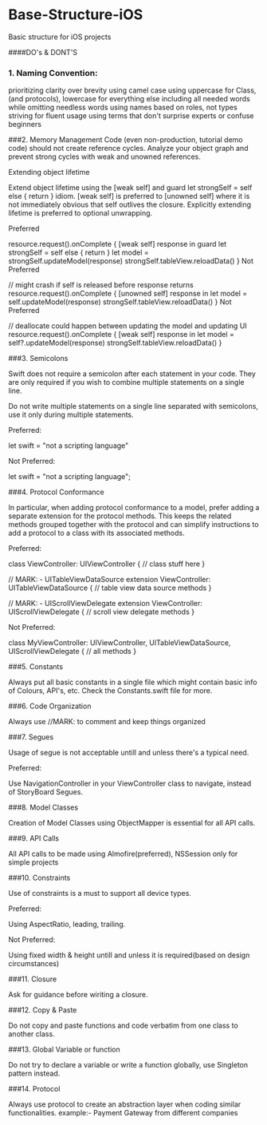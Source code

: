 # Base-Structure-iOS
Basic structure for iOS projects

####DO's & DONT'S    

### 1. Naming Convention:
prioritizing clarity over brevity
using camel case 
using uppercase for Class, (and protocols), lowercase for everything else
including all needed words while omitting needless words
using names based on roles, not types
striving for fluent usage
using terms that don't surprise experts or confuse beginners

###2. Memory Management
Code (even non-production, tutorial demo code) should not create reference cycles. Analyze your object graph and prevent strong cycles with weak and unowned references.

Extending object lifetime

Extend object lifetime using the [weak self] and guard let strongSelf = self else { return } idiom. [weak self] is preferred to [unowned self] where it is not immediately obvious that self outlives the closure. Explicitly extending lifetime is preferred to optional unwrapping.

Preferred

resource.request().onComplete { [weak self] response in
guard let strongSelf = self else {
return
}
let model = strongSelf.updateModel(response)
strongSelf.tableView.reloadData()
}
Not Preferred

// might crash if self is released before response returns
resource.request().onComplete { [unowned self] response in
let model = self.updateModel(response)
strongSelf.tableView.reloadData()
}
Not Preferred

// deallocate could happen between updating the model and updating UI
resource.request().onComplete { [weak self] response in
let model = self?.updateModel(response)
strongSelf.tableView.reloadData()
}

###3. Semicolons

Swift does not require a semicolon after each statement in your code. They are only required if you wish to combine multiple statements on a single line.

Do not write multiple statements on a single line separated with semicolons, use it only during multiple statements.

Preferred:

let swift = "not a scripting language"

Not Preferred:

let swift = "not a scripting language";

###4. Protocol Conformance

In particular, when adding protocol conformance to a model, prefer adding a separate extension for the protocol methods. This keeps the related methods grouped together with the protocol and can simplify instructions to add a protocol to a class with its associated methods.

Preferred:

class ViewController: UIViewController {
// class stuff here
}

// MARK: - UITableViewDataSource
extension ViewController: UITableViewDataSource {
// table view data source methods
}

// MARK: - UIScrollViewDelegate
extension ViewController: UIScrollViewDelegate {
// scroll view delegate methods
}

Not Preferred:

class MyViewController: UIViewController, UITableViewDataSource, UIScrollViewDelegate {
// all methods
}

###5. Constants

Always put all basic constants in a single file which might contain basic info of Colours, API's, etc. Check the Constants.swift file for more.

###6. Code Organization

Always use //MARK: to comment and keep things organized

###7. Segues

Usage of segue is not acceptable untill and unless there's a typical need.

Preferred:

Use NavigationController in your ViewController class to navigate, instead of StoryBoard Segues.

###8. Model Classes

Creation of Model Classes using ObjectMapper is essential for all API calls.

###9. API Calls

All API calls to be made using Almofire(preferred), NSSession only for simple projects

###10. Constraints

Use of constraints is a must to support all device types.

Preferred:

Using AspectRatio, leading, trailing.

Not Preferred:

Using fixed width & height untill and unless it is required(based on design circumstances)

###11. Closure

Ask for guidance before wiriting a closure.

###12. Copy & Paste

Do not copy and paste functions and code verbatim from one class to another class.

###13. Global Variable or function

Do not try to declare a variable or write a function globally, use Singleton pattern instead.

###14. Protocol

Always use protocol to create an abstraction layer when coding similar functionalities.
example:- Payment Gateway from different companies

